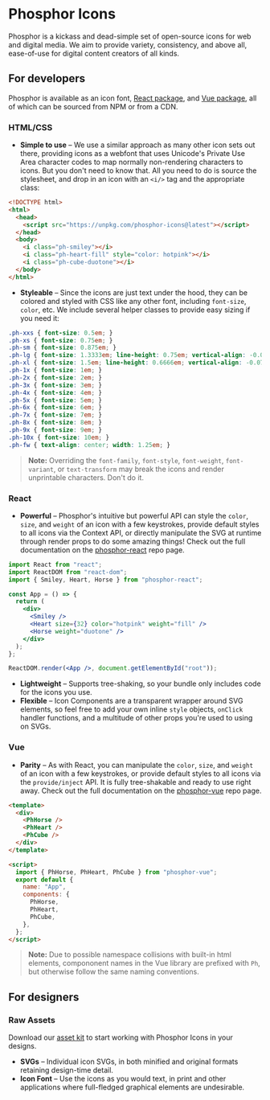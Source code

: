 # Phosphor Icons

Phosphor is a kickass and dead-simple set of open-source icons for web and digital media. We aim to provide variety, consistency, and above all, ease-of-use for digital content creators of all kinds.

## For developers

Phosphor is available as an icon font, [React package](https://github.com/phosphor-icons/phosphor-react), and [Vue package](https://github.com/phosphor-icons/phosphor-vue), all of which can be sourced from NPM or from a CDN.

### HTML/CSS

- **Simple to use** – We use a similar approach as many other icon sets out there, providing icons as a webfont that uses Unicode's Private Use Area character codes to map normally non-rendering characters to icons. But you don't need to know that. All you need to do is source the stylesheet, and drop in an icon with an `<i/>` tag and the appropriate class:

```html
<!DOCTYPE html>
<html>
  <head>
    <script src="https://unpkg.com/phosphor-icons@latest"></script>
  </head>
  <body>
    <i class="ph-smiley"></i>
    <i class="ph-heart-fill" style="color: hotpink"></i>
    <i class="ph-cube-duotone"></i>
  </body>
</html>
```

- **Styleable** – Since the icons are just text under the hood, they can be colored and styled with CSS like any other font, including `font-size`, `color`, etc. We include several helper classes to provide easy sizing if you need it:

```css
.ph-xxs { font-size: 0.5em; }
.ph-xs { font-size: 0.75em; }
.ph-sm { font-size: 0.875em; }
.ph-lg { font-size: 1.3333em; line-height: 0.75em; vertical-align: -0.0667em; }
.ph-xl { font-size: 1.5em; line-height: 0.6666em; vertical-align: -0.075em; }
.ph-1x { font-size: 1em; }
.ph-2x { font-size: 2em; }
.ph-3x { font-size: 3em; }
.ph-4x { font-size: 4em; }
.ph-5x { font-size: 5em; }
.ph-6x { font-size: 6em; }
.ph-7x { font-size: 7em; }
.ph-8x { font-size: 8em; }
.ph-9x { font-size: 9em; }
.ph-10x { font-size: 10em; }
.ph-fw { text-align: center; width: 1.25em; }
```

> **Note:** Overriding the `font-family`, `font-style`, `font-weight`, `font-variant`, or `text-transform` may break the icons and render unprintable characters. Don't do it.

### React

- **Powerful** – Phosphor's intuitive but powerful API can style the `color`, `size`, and `weight` of an icon with a few keystrokes, provide default styles to all icons via the Context API, or directly manipulate the SVG at runtime through render props to do some amazing things! Check out the full documentation on the [phosphor-react](https://github.com/phosphor-icons/phosphor-react) repo page.

```jsx
import React from "react";
import ReactDOM from "react-dom";
import { Smiley, Heart, Horse } from "phosphor-react";

const App = () => {
  return (
    <div>
      <Smiley />
      <Heart size={32} color="hotpink" weight="fill" />
      <Horse weight="duotone" />
    </div>
  );
};

ReactDOM.render(<App />, document.getElementById("root"));
```

- **Lightweight** – Supports tree-shaking, so your bundle only includes code for the icons you use.
- **Flexible** – Icon Components are a transparent wrapper around SVG elements, so feel free to add your own inline `style` objects, `onClick` handler functions, and a multitude of other props you're used to using on SVGs.

### Vue

- **Parity** – As with React, you can manipulate the `color`, `size`, and `weight` of an icon with a few keystrokes, or provide default styles to all icons via the `provide/inject` API. It is fully tree-shakable and ready to use right away. Check out the full documentation on the [phosphor-vue](https://github.com/phosphor-icons/phosphor-react) repo page.

```html
<template>
  <div>
    <PhHorse />
    <PhHeart />
    <PhCube />
  </div>
</template>

<script>
  import { PhHorse, PhHeart, PhCube } from "phosphor-vue";
  export default {
    name: "App",
    components: {
      PhHorse,
      PhHeart,
      PhCube,
    },
  };
</script>
```

> **Note:** Due to possible namespace collisions with built-in html elements, compononent names in the Vue library are prefixed with `Ph`, but otherwise follow the same naming conventions.

## For designers

### Raw Assets

Download our [asset kit](https://www.phosphoricons.com/assets/phosphor.zip) to start working with Phosphor Icons in your designs.

- **SVGs** – Individual icon SVGs, in both minified and original formats retaining design-time detail.
- **Icon Font** – Use the icons as you would text, in print and other applications where full-fledged graphical elements are undesirable.

<!-- ### Source Files
- **Sketch**
- **Illustrator**
- **Figma** -->
